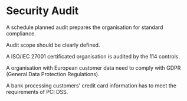 # Security Audit

A schedule planned audit prepares the organisation for standard compliance.&#x20;

Audit scope should be clearly defined.&#x20;

A ISO/IEC 27001 certificated organisation is audited by the 114 controls.

A organisation with European customer data need to comply with GDPR (General Data Protection Regulations).&#x20;

A bank processing customers' credit card information has to meet the requirements of PCI DSS.
